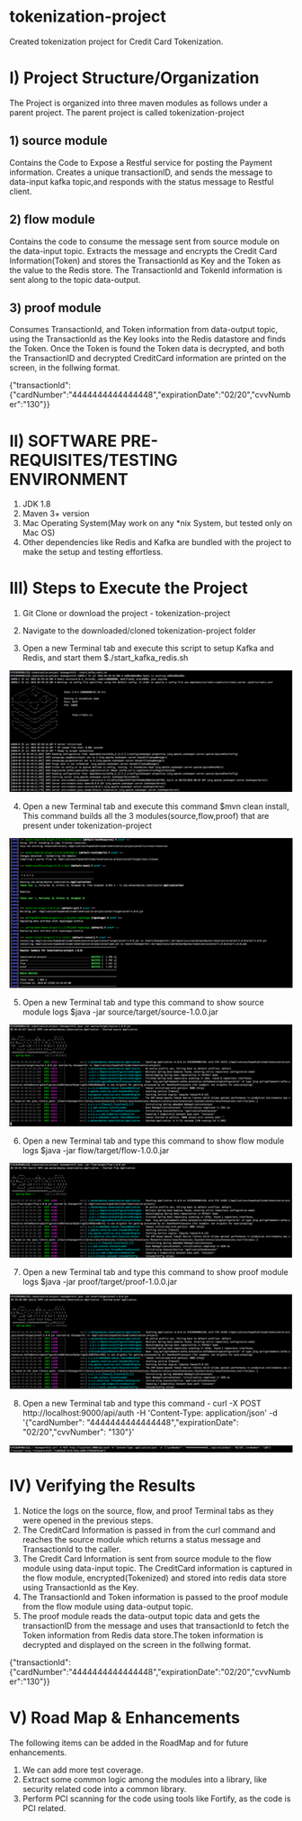 # tokenization-project
Created tokenization project for Credit Card Tokenization.

# I) Project Structure/Organization

The Project is organized into three maven modules as follows under a parent project. The parent project is called tokenization-project

## 1) source module
Contains the Code to Expose a Restful service for posting the Payment information.
Creates a unique transactionID, and sends the message to data-input kafka topic,and responds with the status message to Restful client.
  
## 2) flow module
Contains the code to consume the message sent from source module on the data-input topic. Extracts the message and encrypts the Credit Card Information(Token) and stores the TransactionId as Key and the Token as the value to the Redis store. The TransactionId and TokenId information is sent along to the topic data-output.
  
## 3) proof module 
Consumes TransactionId, and Token information from data-output topic, using the TransactionId as the Key looks into the Redis datastore and finds the Token. Once the Token is found the Token data is decrypted, and both the TransactionID and decrypted CreditCard information are printed on the screen, in the follwing format.

{"transactionId":{"cardNumber":"4444444444444448","expirationDate":"02/20","cvvNumber":"130"}}

# II) SOFTWARE PRE-REQUISITES/TESTING ENVIRONMENT

1) JDK 1.8 
2) Maven 3+ version
3) Mac Operating System(May work on any *nix System, but tested only on Mac OS)
4) Other dependencies like Redis and Kafka are bundled with the project to make the setup and testing effortless.

  
# III) Steps to Execute the Project

1) Git Clone or download the project - tokenization-project 

2) Navigate to the downloaded/cloned tokenization-project folder

3) Open a new Terminal tab and execute this script to setup Kafka and Redis, and start them $./start_kafka_redis.sh

![Kafka Redis Start](https://github.com/kanaparthikiran/tokenization-project/blob/master/images/KAFKA_AND_REDIS_START.png)

4) Open a new Terminal tab and execute this command $mvn clean install, This command builds all the 3 modules(source,flow,proof) that are present under tokenization-project

![Maven Clean Install](https://github.com/kanaparthikiran/tokenization-project/blob/master/images/MVN_CLEAN_INSTALL_ALL.png)

5) Open a new Terminal tab and type this command to show source module logs $java -jar source/target/source-1.0.0.jar

![Source Module Run](https://github.com/kanaparthikiran/tokenization-project/blob/master/images/SOURCE_MODULE_RUN.png)

6) Open a new Terminal tab and type this command to show flow module logs  $java -jar flow/target/flow-1.0.0.jar

![Flow Module Run](https://github.com/kanaparthikiran/tokenization-project/blob/master/images/FLOW_MODULE_RUN.png)

7) Open a new Terminal tab and type this command to show proof module logs $java -jar proof/target/proof-1.0.0.jar

![Proof Module Run](https://github.com/kanaparthikiran/tokenization-project/blob/master/images/PROOF_MODULE_RUN.png)

8) Open a new Terminal tab and type this command -
curl -X POST http://localhost:9000/api/auth -H 'Content-Type: application/json' -d '{"cardNumber": "4444444444444448","expirationDate": "02/20","cvvNumber": "130"}'

![Curl Module Run](https://github.com/kanaparthikiran/tokenization-project/blob/master/images/CURL_COMMAND_OUTPUT.png)

# IV) Verifying the Results
1) Notice the logs on the source, flow, and proof Terminal tabs as they were opened in the previous steps. 
2) The CreditCard Information is passed in from the curl command and reaches the source module which returns a status message and TransactionId to the caller. 
3) The Credit Card Information is sent from source module to the flow module using data-input topic. The CreditCard information is captured in the flow module, encrypted(Tokenized) and stored into redis data store using TransactionId as the Key. 
4) The TransactionId and Token information is passed to the proof module from the flow module using data-output topic. 
5) The proof module reads the data-output topic data and gets the transactionID from the message and uses that transactionId to fetch the Token information from Redis data store.The token information is decrypted and displayed on the screen in the follwing format.

{"transactionId":{"cardNumber":"4444444444444448","expirationDate":"02/20","cvvNumber":"130"}}

# V) Road Map & Enhancements
The following items can be added in the RoadMap and for future enhancements.

1) We can add more test coverage.
2) Extract some common logic among the modules into a library, like security related code into a common library.
3) Perform PCI scanning for the code using tools like Fortify, as the code is PCI related.
